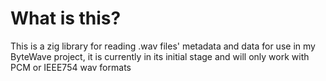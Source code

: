 What is this?
=============

This is a zig library for reading .wav files' metadata and data for use in my ByteWave
project, it is currently in its initial stage and will only work with PCM or IEEE754 wav
formats
